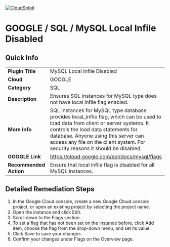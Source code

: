 [![CloudSploit](https://cloudsploit.com/img/logo-new-big-text-100.png "CloudSploit")](https://cloudsploit.com)

# GOOGLE / SQL / MySQL Local Infile Disabled

## Quick Info

| | |
|-|-|
| **Plugin Title** | MySQL Local Infile Disabled |
| **Cloud** | GOOGLE |
| **Category** | SQL |
| **Description** | Ensures SQL instances for MySQL type does not have local infile flag enabled. |
| **More Info** | SQL instances for MySQL type database provides local_infile flag, which can be used to load data from client or server systems. It controls the load data statements for database. Anyone using this server can access any file on the client system. For security reasons it should be disabled. |
| **GOOGLE Link** | https://cloud.google.com/sql/docs/mysql/flags |
| **Recommended Action** | Ensure that local infile flag is disabled for all MySQL instances. |

## Detailed Remediation Steps
1. In the Google Cloud console, create a new Google Cloud console project, or open an existing project by selecting the project name.
2. Open the instance and click Edit.
3. Scroll down to the Flags section.
4. To set a flag that has not been set on the instance before, click Add item, choose the flag from the drop-down menu, and set its value.
5. Click Save to save your changes.
6. Confirm your changes under Flags on the Overview page.
